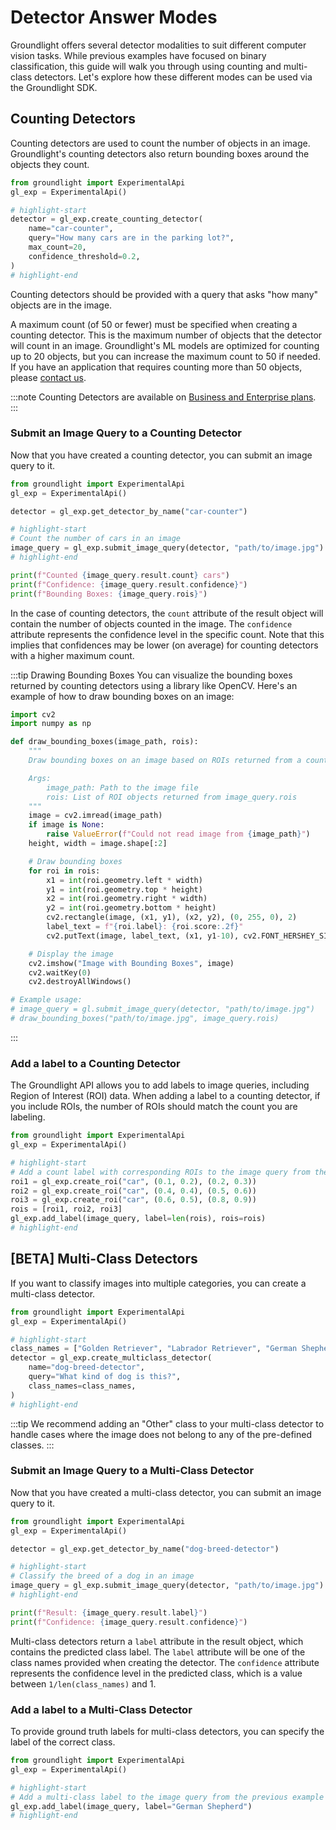 # Detector Answer Modes
Groundlight offers several detector modalities to suit different computer vision tasks. While previous examples have focused on binary classification, this guide will walk you through using counting and multi-class detectors. Let's explore how these different modes can be used via the Groundlight SDK.

## Counting Detectors

Counting detectors are used to count the number of objects in an image. Groundlight's counting detectors also return bounding boxes around the objects they count.

```python
from groundlight import ExperimentalApi
gl_exp = ExperimentalApi()

# highlight-start
detector = gl_exp.create_counting_detector(
    name="car-counter",
    query="How many cars are in the parking lot?",
    max_count=20,
    confidence_threshold=0.2,
)
# highlight-end
```

Counting detectors should be provided with a query that asks "how many" objects are in the image.

A maximum count (of 50 or fewer) must be specified when creating a counting detector. This is the maximum number of objects that the detector will count in an image. Groundlight's ML models are optimized for counting up to 20 objects, but you can increase the maximum count to 50 if needed. If you have an application that requires counting more than 50 objects, please [contact us](mailto:support@groundlight.ai).

:::note
Counting Detectors are available on [Business and Enterprise plans](https://www.groundlight.ai/pricing).
:::

### Submit an Image Query to a Counting Detector

Now that you have created a counting detector, you can submit an image query to it.

```python notest
from groundlight import ExperimentalApi
gl_exp = ExperimentalApi()

detector = gl_exp.get_detector_by_name("car-counter")

# highlight-start
# Count the number of cars in an image
image_query = gl_exp.submit_image_query(detector, "path/to/image.jpg")
# highlight-end

print(f"Counted {image_query.result.count} cars")
print(f"Confidence: {image_query.result.confidence}")
print(f"Bounding Boxes: {image_query.rois}")
```

In the case of counting detectors, the `count` attribute of the result object will contain the number of objects counted in the image. The `confidence` attribute represents the confidence level in the specific count. Note that this implies that confidences may be lower (on average) for counting detectors with a higher maximum count.

<!-- TODO: display an example image with bounding boxes -->

:::tip Drawing Bounding Boxes
You can visualize the bounding boxes returned by counting detectors using a library like OpenCV. Here's an example of how to draw bounding boxes on an image:

```python notest
import cv2
import numpy as np

def draw_bounding_boxes(image_path, rois):
    """
    Draw bounding boxes on an image based on ROIs returned from a counting detector.

    Args:
        image_path: Path to the image file
        rois: List of ROI objects returned from image_query.rois
    """
    image = cv2.imread(image_path)
    if image is None:
        raise ValueError(f"Could not read image from {image_path}")
    height, width = image.shape[:2]

    # Draw bounding boxes
    for roi in rois:
        x1 = int(roi.geometry.left * width)
        y1 = int(roi.geometry.top * height)
        x2 = int(roi.geometry.right * width)
        y2 = int(roi.geometry.bottom * height)
        cv2.rectangle(image, (x1, y1), (x2, y2), (0, 255, 0), 2)
        label_text = f"{roi.label}: {roi.score:.2f}"
        cv2.putText(image, label_text, (x1, y1-10), cv2.FONT_HERSHEY_SIMPLEX, 0.5, (0, 255, 0), 2)

    # Display the image
    cv2.imshow("Image with Bounding Boxes", image)
    cv2.waitKey(0)
    cv2.destroyAllWindows()

# Example usage:
# image_query = gl.submit_image_query(detector, "path/to/image.jpg")
# draw_bounding_boxes("path/to/image.jpg", image_query.rois)
```
:::

### Add a label to a Counting Detector

The Groundlight API allows you to add labels to image queries, including Region of Interest (ROI) data.
When adding a label to a counting detector, if you include ROIs, the number of ROIs should match
the count you are labeling.

```python notest
from groundlight import ExperimentalApi
gl_exp = ExperimentalApi()

# highlight-start
# Add a count label with corresponding ROIs to the image query from the previous example
roi1 = gl_exp.create_roi("car", (0.1, 0.2), (0.2, 0.3))
roi2 = gl_exp.create_roi("car", (0.4, 0.4), (0.5, 0.6))
roi3 = gl_exp.create_roi("car", (0.6, 0.5), (0.8, 0.9))
rois = [roi1, roi2, roi3]
gl_exp.add_label(image_query, label=len(rois), rois=rois)
# highlight-end
```

## [BETA] Multi-Class Detectors

If you want to classify images into multiple categories, you can create a multi-class detector.

```python
from groundlight import ExperimentalApi
gl_exp = ExperimentalApi()

# highlight-start
class_names = ["Golden Retriever", "Labrador Retriever", "German Shepherd", "Other"]
detector = gl_exp.create_multiclass_detector(
    name="dog-breed-detector",
    query="What kind of dog is this?",
    class_names=class_names,
)
# highlight-end
```

:::tip
We recommend adding an "Other" class to your multi-class detector to handle cases where the image does not belong to any of the pre-defined classes.
:::

### Submit an Image Query to a Multi-Class Detector

Now that you have created a multi-class detector, you can submit an image query to it.

```python notest
from groundlight import ExperimentalApi
gl_exp = ExperimentalApi()

detector = gl_exp.get_detector_by_name("dog-breed-detector")

# highlight-start
# Classify the breed of a dog in an image
image_query = gl_exp.submit_image_query(detector, "path/to/image.jpg")
# highlight-end

print(f"Result: {image_query.result.label}")
print(f"Confidence: {image_query.result.confidence}")
```

Multi-class detectors return a `label` attribute in the result object, which contains the predicted class label. The `label` attribute will be one of the class names provided when creating the detector. The `confidence` attribute represents the confidence level in the predicted class, which is a value between `1/len(class_names)` and 1.

### Add a label to a Multi-Class Detector

To provide ground truth labels for multi-class detectors, you can specify the label of the correct class.

```python notest
from groundlight import ExperimentalApi
gl_exp = ExperimentalApi()

# highlight-start
# Add a multi-class label to the image query from the previous example
gl_exp.add_label(image_query, label="German Shepherd")
# highlight-end
```

<!-- TODO: text, object detection modes -->